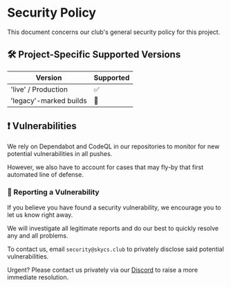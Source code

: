 # Security Policy

This document concerns our club's general security policy for this project.

## 🛠️ Project-Specific Supported Versions

| Version                              | Supported          |
| ------------------------------------ | ------------------ |
| 'live' / Production                                | :white_check_mark: |
| 'legacy'-marked builds               | 🚫                 |

## ❗ Vulnerabilities

We rely on Dependabot and CodeQL in our repositories to monitor for new potential vulnerabilities in all pushes. 

However, we also have to account for cases that may fly-by that first automated line of defense.

### 🔐 Reporting a Vulnerability

If you believe you have found a security vulnerability, we encourage you to let us know right away.

We will investigate all legitimate reports and do our best to quickly resolve any and all problems.

To contact us, email `security@skycs.club` to privately disclose said potential vulnerabilities.

Urgent? Please contact us privately via our [Discord](https://discord.gg/z5P9kccwRh) to raise a more immediate resolution.
